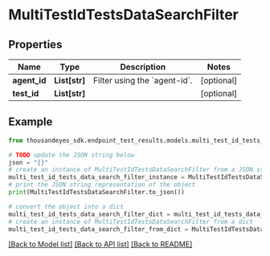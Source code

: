 # MultiTestIdTestsDataSearchFilter


## Properties

Name | Type | Description | Notes
------------ | ------------- | ------------- | -------------
**agent_id** | **List[str]** | Filter using the &#x60;agent-id&#x60;. | [optional] 
**test_id** | **List[str]** |  | [optional] 

## Example

```python
from thousandeyes_sdk.endpoint_test_results.models.multi_test_id_tests_data_search_filter import MultiTestIdTestsDataSearchFilter

# TODO update the JSON string below
json = "{}"
# create an instance of MultiTestIdTestsDataSearchFilter from a JSON string
multi_test_id_tests_data_search_filter_instance = MultiTestIdTestsDataSearchFilter.from_json(json)
# print the JSON string representation of the object
print(MultiTestIdTestsDataSearchFilter.to_json())

# convert the object into a dict
multi_test_id_tests_data_search_filter_dict = multi_test_id_tests_data_search_filter_instance.to_dict()
# create an instance of MultiTestIdTestsDataSearchFilter from a dict
multi_test_id_tests_data_search_filter_from_dict = MultiTestIdTestsDataSearchFilter.from_dict(multi_test_id_tests_data_search_filter_dict)
```
[[Back to Model list]](../README.md#documentation-for-models) [[Back to API list]](../README.md#documentation-for-api-endpoints) [[Back to README]](../README.md)


